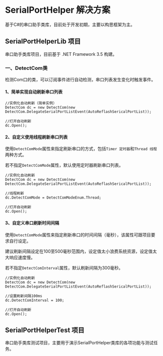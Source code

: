 # SerialPortHelper 解决方案
基于C#的串口助手类库，目前处于开发初期，主要以构思框架为主。

## SerialPortHelperLib 项目
串口助手类库项目，目前基于 .NET Framework 3.5 构建。

### 一、DetectCom类
检测Com口的类，可以订阅事件进行自动检测，串口列表发生变化时触发事件。

#### 1、简单实现自动刷新串口列表

```
//实例化自动刷新（简单实例）
DetectCom dc = new DetectCom(new DetectCom.DelegateSerialPortListEvent(AutoReflashSericalPortList));

//打开自动刷新
dc.Open();
```

#### 2、自定义使用线程刷新串口列表

使用`DetectComMode`属性来指定刷新串口的方式，包括`Timer 定时器`和`Thread 线程`两种方式。

若不指定`DetectComMode`属性，默认使用定时器刷新串口列表。

```
//实例化自动刷新
DetectCom dc = new DetectCom(new DetectCom.DelegateSerialPortListEvent(AutoReflashSericalPortList));

//线程刷新
dc.DetectComMode = DetectComModeEnum.Thread;

//打开自动刷新
dc.Open();
```

#### 3、自定义串口刷新时间间隔

使用`DetectComMode`属性来指定刷新串口的时间间隔（毫秒），该属性可跟项目要求自行设定。

建议刷新间隔设定在100至500毫秒范围内，设定值太小浪费系统资源，设定值太大响应速度慢。

若不指定`DetectComInterval`属性，默认刷新间隔为300毫秒。

```
//实例化自动刷新
DetectCom dc = new DetectCom(new DetectCom.DelegateSerialPortListEvent(AutoReflashSericalPortList));

//设置刷新间隔100ms
dc.DetectComInterval = 100;

//打开自动刷新
dc.Open();
```

## SerialPortHelperTest 项目
串口助手类库测试项目，主要用于演示SerialPortHelper类库的各项功能与测试任务。
